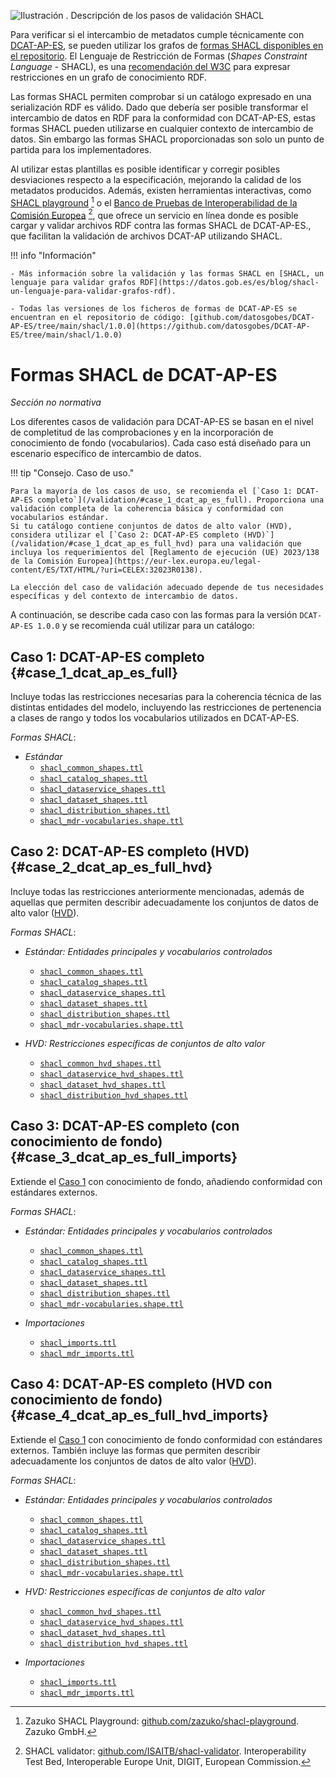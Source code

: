![](img/dge_shacl.es.drawio "Ilustración . Descripción de los pasos de validación SHACL")

Para verificar si el intercambio de metadatos cumple técnicamente con [DCAT-AP-ES](/), se pueden utilizar los grafos de [formas SHACL disponibles en el repositorio](https://github.com/datosgobes/DCAT-AP-ES/tree/main/shacl/1.0.0). El Lenguaje de Restricción de Formas (*Shapes Constraint Language* - SHACL), es una [recomendación del W3C](https://www.w3.org/TR/shacl/]) para expresar restricciones en un grafo de conocimiento RDF. 

Las formas SHACL permiten comprobar si un catálogo expresado en una serialización RDF es válido. Dado que debería ser posible transformar el intercambio de datos en RDF para la conformidad con DCAT-AP-ES, estas formas SHACL pueden utilizarse en cualquier contexto de intercambio de datos. Sin embargo las formas SHACL proporcionadas son solo un punto de partida para los implementadores.

Al utilizar estas plantillas es posible identificar y corregir posibles desviaciones respecto a la especificación, mejorando la calidad de los metadatos producidos. Además, existen herramientas interactivas, como [SHACL playground](https://shacl-playground.zazuko.com/) [^1] o el [Banco de Pruebas de Interoperabilidad de la Comisión Europea](https://www.itb.ec.europa.eu/shacl/any/upload) [^2], que ofrece un servicio en línea donde es posible cargar y validar archivos RDF contra las formas SHACL de DCAT-AP-ES., que facilitan la validación de archivos DCAT-AP utilizando SHACL. ​

!!! info "Información"

    - Más información sobre la validación y las formas SHACL en [SHACL, un lenguaje para validar grafos RDF](https://datos.gob.es/es/blog/shacl-un-lenguaje-para-validar-grafos-rdf).

    - Todas las versiones de los ficheros de formas de DCAT-AP-ES se encuentran en el repositorio de código: [github.com/datosgobes/DCAT-AP-ES/tree/main/shacl/1.0.0](https://github.com/datosgobes/DCAT-AP-ES/tree/main/shacl/1.0.0)
    
# Formas SHACL de DCAT-AP-ES
*Sección no normativa*

Los diferentes casos de validación para DCAT-AP-ES se basan en el nivel de completitud de las comprobaciones y en la incorporación de conocimiento de fondo (vocabularios). Cada caso está diseñado para un escenario específico de intercambio de datos.

!!! tip "Consejo. Caso de uso."

    Para la mayoría de los casos de uso, se recomienda el [`Caso 1: DCAT-AP-ES completo`](/validation/#case_1_dcat_ap_es_full). Proporciona una validación completa de la coherencia básica y conformidad con vocabularios estándar.
    Si tu catálogo contiene conjuntos de datos de alto valor (HVD), considera utilizar el [`Caso 2: DCAT-AP-ES completo (HVD)`](/validation/#case_1_dcat_ap_es_full_hvd) para una validación que incluya los requerimientos del [Reglamento de ejecución (UE) 2023/138 de la Comisión Europea](https://eur-lex.europa.eu/legal-content/ES/TXT/HTML/?uri=CELEX:32023R0138).

    La elección del caso de validación adecuado depende de tus necesidades específicas y del contexto de intercambio de datos.

A continuación, se describe cada caso con las formas para la versión `DCAT-AP-ES 1.0.0` y se recomienda cuál utilizar para un catálogo:

## **Caso 1: DCAT-AP-ES completo** {#case_1_dcat_ap_es_full}
Incluye todas las restricciones necesarias para la coherencia técnica de las distintas entidades del modelo, incluyendo las restricciones de pertenencia a clases de rango y todos los vocabularios utilizados en DCAT-AP-ES.

*Formas SHACL*:

- *Estándar*
  - [`shacl_common_shapes.ttl`](https://github.com/datosgobes/DCAT-AP-ES/tree/main/shacl/1.0.0/shacl_common_shapes.ttl)
  - [`shacl_catalog_shapes.ttl`](https://github.com/datosgobes/DCAT-AP-ES/tree/main/shacl/1.0.0/shacl_catalog_shapes.ttl)
  - [`shacl_dataservice_shapes.ttl`](https://github.com/datosgobes/DCAT-AP-ES/tree/main/shacl/1.0.0/shacl_dataservice_shapes.ttl)
  - [`shacl_dataset_shapes.ttl`](https://github.com/datosgobes/DCAT-AP-ES/tree/main/shacl/1.0.0/shacl_dataset_shapes.ttl)
  - [`shacl_distribution_shapes.ttl`](https://github.com/datosgobes/DCAT-AP-ES/tree/main/shacl/1.0.0/shacl_distribution_shapes.ttl)
  - [`shacl_mdr-vocabularies.shape.ttl`](https://github.com/datosgobes/DCAT-AP-ES/tree/main/shacl/1.0.0/shacl_mdr-vocabularies.shape.ttl)

## **Caso 2: DCAT-AP-ES completo (HVD)** {#case_2_dcat_ap_es_full_hvd}
Incluye todas las restricciones anteriormente mencionadas, además de aquellas que permiten describir adecuadamente los conjuntos de datos de alto valor ([HVD](/#conjuntos_de_datos_de_alto_valor_high_value_datasets)).

*Formas SHACL*:

- *Estándar: Entidades principales y vocabularios controlados*
  - [`shacl_common_shapes.ttl`](https://github.com/datosgobes/DCAT-AP-ES/tree/main/shacl/1.0.0/shacl_common_shapes.ttl)
  - [`shacl_catalog_shapes.ttl`](https://github.com/datosgobes/DCAT-AP-ES/tree/main/shacl/1.0.0/shacl_catalog_shapes.ttl)
  - [`shacl_dataservice_shapes.ttl`](https://github.com/datosgobes/DCAT-AP-ES/tree/main/shacl/1.0.0/shacl_dataservice_shapes.ttl)
  - [`shacl_dataset_shapes.ttl`](https://github.com/datosgobes/DCAT-AP-ES/tree/main/shacl/1.0.0/shacl_dataset_shapes.ttl)
  - [`shacl_distribution_shapes.ttl`](https://github.com/datosgobes/DCAT-AP-ES/tree/main/shacl/1.0.0/shacl_distribution_shapes.ttl)
  - [`shacl_mdr-vocabularies.shape.ttl`](https://github.com/datosgobes/DCAT-AP-ES/tree/main/shacl/1.0.0/shacl_mdr-vocabularies.shape.ttl)

- *HVD: Restricciones específicas de conjuntos de alto valor*
  - [`shacl_common_hvd_shapes.ttl`](https://github.com/datosgobes/DCAT-AP-ES/tree/main/shacl/1.0.0/hvd/shacl_common_hvd_shapes.ttl)
  - [`shacl_dataservice_hvd_shapes.ttl`](https://github.com/datosgobes/DCAT-AP-ES/tree/main/shacl/1.0.0/hvd/shacl_dataservice_hvd_shapes.ttl)
  - [`shacl_dataset_hvd_shapes.ttl`](https://github.com/datosgobes/DCAT-AP-ES/tree/main/shacl/1.0.0/hvd/shacl_dataset_hvd_shapes.ttl)
  - [`shacl_distribution_hvd_shapes.ttl`](https://github.com/datosgobes/DCAT-AP-ES/tree/main/shacl/1.0.0/hvd/shacl_distribution_hvd_shapes.ttl)

## **Caso 3: DCAT-AP-ES completo (con conocimiento de fondo)** {#case_3_dcat_ap_es_full_imports}
Extiende el [Caso 1](validation/#case_1_dcat_ap_es_full) con conocimiento de fondo, añadiendo conformidad con estándares externos.

*Formas SHACL*:

- *Estándar: Entidades principales y vocabularios controlados*
  - [`shacl_common_shapes.ttl`](https://github.com/datosgobes/DCAT-AP-ES/tree/main/shacl/1.0.0/shacl_common_shapes.ttl)
  - [`shacl_catalog_shapes.ttl`](https://github.com/datosgobes/DCAT-AP-ES/tree/main/shacl/1.0.0/shacl_catalog_shapes.ttl)
  - [`shacl_dataservice_shapes.ttl`](https://github.com/datosgobes/DCAT-AP-ES/tree/main/shacl/1.0.0/shacl_dataservice_shapes.ttl)
  - [`shacl_dataset_shapes.ttl`](https://github.com/datosgobes/DCAT-AP-ES/tree/main/shacl/1.0.0/shacl_dataset_shapes.ttl)
  - [`shacl_distribution_shapes.ttl`](https://github.com/datosgobes/DCAT-AP-ES/tree/main/shacl/1.0.0/shacl_distribution_shapes.ttl)
  - [`shacl_mdr-vocabularies.shape.ttl`](https://github.com/datosgobes/DCAT-AP-ES/tree/main/shacl/1.0.0/shacl_mdr-vocabularies.shape.ttl)

- *Importaciones*
  - [`shacl_imports.ttl`](https://github.com/datosgobes/DCAT-AP-ES/tree/main/shacl/1.0.0/shacl_imports.ttl)
  - [`shacl_mdr_imports.ttl`](https://github.com/datosgobes/DCAT-AP-ES/tree/main/shacl/1.0.0/shacl_mdr_imports.ttl)

## **Caso 4: DCAT-AP-ES completo (HVD con conocimiento de fondo)** {#case_4_dcat_ap_es_full_hvd_imports}
Extiende el [Caso 1](validation/#case_1_dcat_ap_es_full) con conocimiento de fondo conformidad con estándares externos. También incluye las formas que permiten describir adecuadamente los conjuntos de datos de alto valor ([HVD](#conjuntos_de_datos_de_alto_valor_high_value_datasets)).

*Formas SHACL*:

- *Estándar: Entidades principales y vocabularios controlados*
  - [`shacl_common_shapes.ttl`](https://github.com/datosgobes/DCAT-AP-ES/tree/main/shacl/1.0.0/shacl_common_shapes.ttl)
  - [`shacl_catalog_shapes.ttl`](https://github.com/datosgobes/DCAT-AP-ES/tree/main/shacl/1.0.0/shacl_catalog_shapes.ttl)
  - [`shacl_dataservice_shapes.ttl`](https://github.com/datosgobes/DCAT-AP-ES/tree/main/shacl/1.0.0/shacl_dataservice_shapes.ttl)
  - [`shacl_dataset_shapes.ttl`](https://github.com/datosgobes/DCAT-AP-ES/tree/main/shacl/1.0.0/shacl_dataset_shapes.ttl)
  - [`shacl_distribution_shapes.ttl`](https://github.com/datosgobes/DCAT-AP-ES/tree/main/shacl/1.0.0/shacl_distribution_shapes.ttl)
  - [`shacl_mdr-vocabularies.shape.ttl`](https://github.com/datosgobes/DCAT-AP-ES/tree/main/shacl/1.0.0/shacl_mdr-vocabularies.shape.ttl)

- *HVD: Restricciones específicas de conjuntos de alto valor*
  - [`shacl_common_hvd_shapes.ttl`](https://github.com/datosgobes/DCAT-AP-ES/tree/main/shacl/1.0.0/hvd/shacl_common_hvd_shapes.ttl)
  - [`shacl_dataservice_hvd_shapes.ttl`](https://github.com/datosgobes/DCAT-AP-ES/tree/main/shacl/1.0.0/hvd/shacl_dataservice_hvd_shapes.ttl)
  - [`shacl_dataset_hvd_shapes.ttl`](https://github.com/datosgobes/DCAT-AP-ES/tree/main/shacl/1.0.0/hvd/shacl_dataset_hvd_shapes.ttl)
  - [`shacl_distribution_hvd_shapes.ttl`](https://github.com/datosgobes/DCAT-AP-ES/tree/main/shacl/1.0.0/hvd/shacl_distribution_hvd_shapes.ttl)

- *Importaciones*
  - [`shacl_imports.ttl`](https://github.com/datosgobes/DCAT-AP-ES/tree/main/shacl/1.0.0/shacl_imports.ttl)
  - [`shacl_mdr_imports.ttl`](https://github.com/datosgobes/DCAT-AP-ES/tree/main/shacl/1.0.0/shacl_mdr_imports.ttl)

[^1]: Zazuko SHACL Playground: [github.com/zazuko/shacl-playground](https://github.com/zazuko/shacl-playground). Zazuko GmbH.
[^2]: SHACL validator: [github.com/ISAITB/shacl-validator](https://github.com/ISAITB/shacl-validator). Interoperability Test Bed, Interoperable Europe Unit, DIGIT, European Commission.